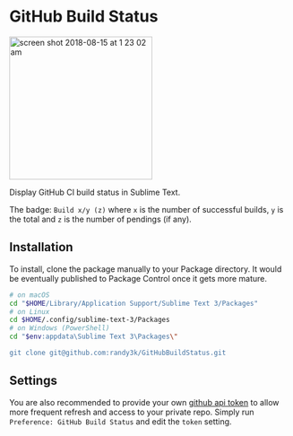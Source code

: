 # GitHub Build Status

<img width="255" alt="screen shot 2018-08-15 at 1 23 02 am" src="https://user-images.githubusercontent.com/1690993/44132816-f0c5145e-a029-11e8-9738-07d05491f57d.png">

Display GitHub CI build status in Sublime Text. 

The badge: `Build x/y (z)` where `x` is the number of successful builds, `y` is the total and `z` is the number of pendings (if any).


## Installation

To install, clone the package manually to your Package directory. It would be eventually published to Package Control once it gets more mature.

```sh
# on macOS
cd "$HOME/Library/Application Support/Sublime Text 3/Packages"
# on Linux
cd $HOME/.config/sublime-text-3/Packages
# on Windows (PowerShell)
cd "$env:appdata\Sublime Text 3\Packages\"

git clone git@github.com:randy3k/GitHubBuildStatus.git
```

## Settings

You are also recommended to provide your own [github api token](https://help.github.com/articles/creating-a-personal-access-token-for-the-command-line/) to allow more frequent refresh and access to your private repo. Simply run `Preference: GitHub Build Status` and edit the `token` setting.